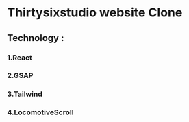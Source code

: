 # Thirtysixstudio website Clone 

## Technology :

### 1.React
### 2.GSAP
### 3.Tailwind
### 4.LocomotiveScroll 
